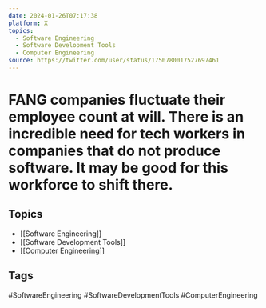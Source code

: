 ```yaml
---
date: 2024-01-26T07:17:38
platform: X
topics:
  - Software Engineering
  - Software Development Tools
  - Computer Engineering
source: https://twitter.com/user/status/1750780017527697461
---
```

# FANG companies fluctuate their employee count at will. There is an incredible need for tech workers in companies that do not produce software. It may be good for this workforce to shift there.

## Topics
- [[Software Engineering]]
- [[Software Development Tools]]
- [[Computer Engineering]]

## Tags
#SoftwareEngineering #SoftwareDevelopmentTools #ComputerEngineering
